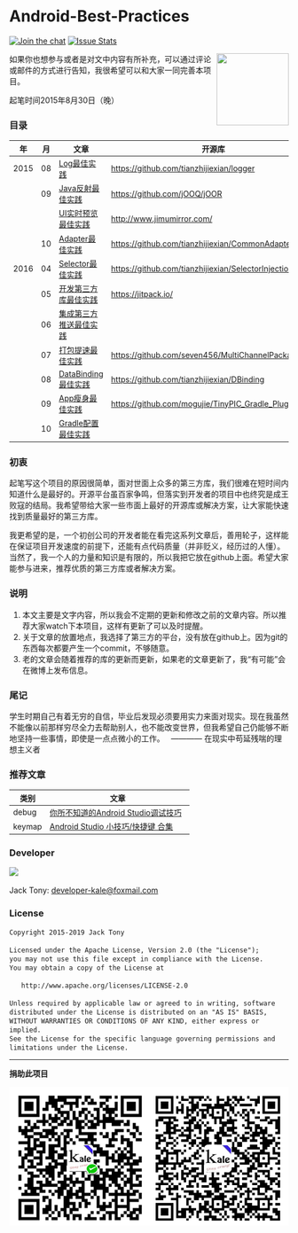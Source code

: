 # Android-Best-Practices

[![Join the chat](https://badges.gitter.im/Join%20Chat.svg)](https://gitter.im/tianzhijiexian/Android-Best-Practices?utm_source=badge&utm_medium=badge&utm_campaign=pr-badge&utm_content=badge)
[![Issue Stats](http://issuestats.com/github/tianzhijiexian/Android-Best-Practices/badge/issue?style=flat)](http://issuestats.com/github/tianzhijiexian/Android-Best-Practices)

<img align="right" src='https://raw.githubusercontent.com/tianzhijiexian/Android-Best-Practices/master/images/logo.png' width='130' height='130'/>

如果你也想参与或者是对文中内容有所补充，可以通过评论或邮件的方式进行告知，我很希望可以和大家一同完善本项目。  

起笔时间2015年8月30日（晚）  

### 目录   

年 | 月 | 文章 | 开源库
--- | --- | --- | ---
2015 | 08 | [Log最佳实践](http://www.jianshu.com/p/586c27e77e81)  | https://github.com/tianzhijiexian/logger  
     | 09 | [Java反射最佳实践](https://github.com/tianzhijiexian/Android-Best-Practices/blob/master/2015.9/reflect/reflect.md) | https://github.com/jOOQ/jOOR   
     |    | [UI实时预览最佳实践](https://github.com/tianzhijiexian/Android-Best-Practices/blob/master/2015.9/ui/ui.md) | http://www.jimumirror.com/
     | 10 | [Adapter最佳实践](https://www.zybuluo.com/shark0017/note/202443) | https://github.com/tianzhijiexian/CommonAdapter  
2016 | 04 | [Selector最佳实践](https://www.zybuluo.com/shark0017/note/333443) | https://github.com/tianzhijiexian/SelectorInjection  
     | 05 | [开发第三方库最佳实践](http://www.jianshu.com/p/0aacd419cb7e) | https://jitpack.io/
     | 06 | [集成第三方推送最佳实践](http://www.jianshu.com/p/d650d02a1c7a) |
     | 07 | [打包提速最佳实践](http://gold.xitu.io/post/5831301a0ce463006c044c77) | https://github.com/seven456/MultiChannelPackageTool
     | 08 | [DataBinding最佳实践](http://www.jianshu.com/p/1fcda521fcda) | https://github.com/tianzhijiexian/DBinding
     | 09 | [App瘦身最佳实践](http://www.jianshu.com/p/8f14679809b3) | https://github.com/mogujie/TinyPIC_Gradle_Plugin
     | 10 | [Gradle配置最佳实践](http://gold.xitu.io/post/582d606767f3560063320b21) |


### 初衷  
起笔写这个项目的原因很简单，面对世面上众多的第三方库，我们很难在短时间内知道什么是最好的。开源平台虽百家争鸣，但落实到开发者的项目中也终究是成王败寇的结局。我希望带给大家一些市面上最好的开源库或解决方案，让大家能快速找到质量最好的第三方库。   

我更希望的是，一个初创公司的开发者能在看完这系列文章后，善用轮子，这样能在保证项目开发速度的前提下，还能有点代码质量（并非贬义，经历过的人懂）。当然了，我一个人的力量和知识是有限的，所以我把它放在github上面。希望大家能参与进来，推荐优质的第三方库或者解决方案。

### 说明
1. 本文主要是文字内容，所以我会不定期的更新和修改之前的文章内容。所以推荐大家watch下本项目，这样有更新了可以及时提醒。   
2. 关于文章的放置地点，我选择了第三方的平台，没有放在github上。因为git的东西每次都要产生一个commit，不够随意。  
3. 老的文章会随着推荐的库的更新而更新，如果老的文章更新了，我“有可能”会在微博上发布信息。

### 尾记
学生时期自己有着无穷的自信，毕业后发现必须要用实力来面对现实。现在我虽然不能像以前那样穷尽全力去帮助别人，也不能改变世界，但我希望自己仍能够不断地坚持一些事情，即使是一点点微小的工作。   ———— 在现实中苟延残喘的理想主义者

### 推荐文章

类别 | 文章  
--- | ---  
debug | [你所不知道的Android Studio调试技巧](http://www.jianshu.com/p/011eb88f4e0d)  
keymap | [Android Studio 小技巧/快捷键 合集](http://jaeger.itscoder.com/android/2016/02/14/android-studio-tips.html)  


### Developer  

![](https://avatars3.githubusercontent.com/u/9552155?v=3&s=460)   

Jack Tony: <developer-kale@foxmail.com>  

### License

    Copyright 2015-2019 Jack Tony

    Licensed under the Apache License, Version 2.0 (the "License");
    you may not use this file except in compliance with the License.
    You may obtain a copy of the License at

       http://www.apache.org/licenses/LICENSE-2.0

    Unless required by applicable law or agreed to in writing, software
    distributed under the License is distributed on an "AS IS" BASIS,
    WITHOUT WARRANTIES OR CONDITIONS OF ANY KIND, either express or implied.
    See the License for the specific language governing permissions and
    limitations under the License.

---
**捐助此项目**  

![捐助此项目](./images/pay.png)
